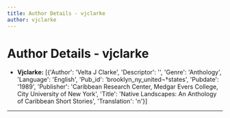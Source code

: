 ```yaml
---
title: Author Details - vjclarke
author: vjclarke
---
```


# Author Details - vjclarke

<ul>
    <li><strong>Vjclarke:</strong> [{'Author': 'Velta J Clarke', 'Descriptor': '', 'Genre': 'Anthology', 'Language': 'English', 'Pub_id': 'brooklyn_ny_united¬†states', 'Pubdate': '1989', 'Publisher': 'Caribbean Research Center, Medgar Evers College, City University of New York', 'Title': 'Native Landscapes: An Anthology of Caribbean Short Stories', 'Translation': 'n'}]</li>
</ul>
<hr>
